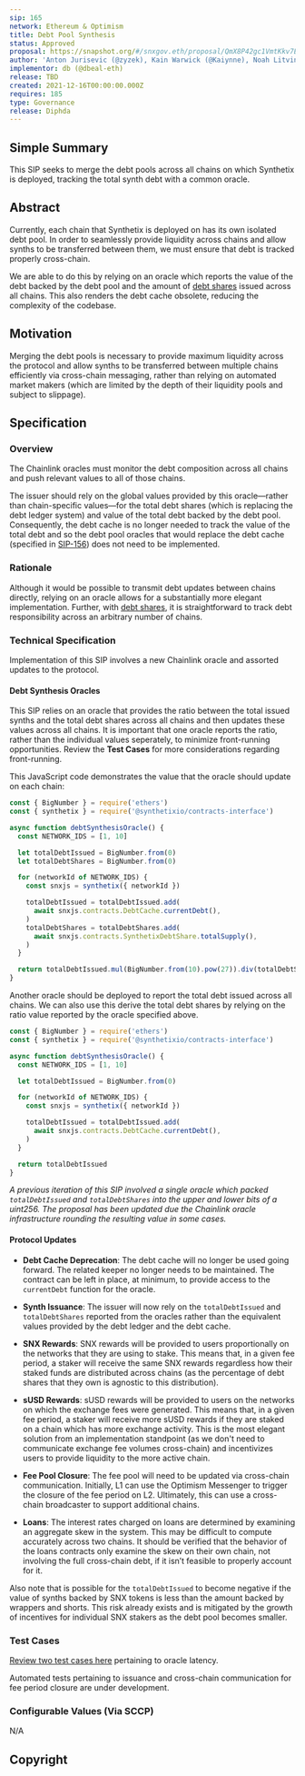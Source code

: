 ```yaml
---
sip: 165
network: Ethereum & Optimism
title: Debt Pool Synthesis
status: Approved
proposal: https://snapshot.org/#/snxgov.eth/proposal/QmX8P42gc1VmtKkv7EyVTvLcPPFxYNtgTndiMxSJ6HSL8k
author: 'Anton Jurisevic (@zyzek), Kain Warwick (@Kaiynne), Noah Litvin (@noahlitvin), db (@dbeal-eth)'
implementor: db (@dbeal-eth)
release: TBD
created: 2021-12-16T00:00:00.000Z
requires: 185
type: Governance
release: Diphda
---
```


## Simple Summary

<!--"If you can't explain it simply, you don't understand it well enough." Simply describe the outcome the proposed changes intends to achieve. This should be non-technical and accessible to a casual community member.-->

This SIP seeks to merge the debt pools across all chains on which Synthetix is deployed, tracking the total synth debt with a common oracle.

## Abstract

Currently, each chain that Synthetix is deployed on has its own isolated debt pool. In order to seamlessly provide liquidity across chains and allow synths to be transferred between them, we must ensure that debt is tracked properly cross-chain.

We are able to do this by relying on an oracle which reports the value of the debt backed by the debt pool and the amount of [debt shares](https://sips.synthetix.io/sips/sip-185) issued across all chains. This also renders the debt cache obsolete, reducing the complexity of the codebase.

## Motivation

<!--This is the problem statement. This is the *why* of the SIP. It should clearly explain *why* the current state of the protocol is inadequate.  It is critical that you explain *why* the change is needed, if the SIP proposes changing how something is calculated, you must address *why* the current calculation is inaccurate or wrong. This is not the place to describe how the SIP will address the issue!-->

Merging the debt pools is necessary to provide maximum liquidity across the protocol and allow synths to be transferred between multiple chains efficiently via cross-chain messaging, rather than relying on automated market makers (which are limited by the depth of their liquidity pools and subject to slippage).

## Specification

<!--The specification should describe the syntax and semantics of any new feature, there are five sections
1. Overview
2. Rationale
3. Technical Specification
4. Test Cases
5. Configurable Values
-->

### Overview

The Chainlink oracles must monitor the debt composition across all chains and push relevant values to all of those chains.

The issuer should rely on the global values provided by this oracle—rather than chain-specific values—for the total debt shares (which is replacing the debt ledger system) and value of the total debt backed by the debt pool. Consequently, the debt cache is no longer needed to track the value of the total debt and so the debt pool oracles that would replace the debt cache (specified in [SIP-156](https://sips.synthetix.io/sips/sip-156)) does not need to be implemented.

### Rationale

Although it would be possible to transmit debt updates between chains directly, relying on an oracle allows for a substantially more elegant implementation. Further, with [debt shares](https://sips.synthetix.io/sips/sip-185), it is straightforward to track debt responsibility across an arbitrary number of chains.

### Technical Specification

<!--The technical specification should outline the public API of the changes proposed. That is, changes to any of the interfaces Synthetix currently exposes or the creations of new ones.-->

Implementation of this SIP involves a new Chainlink oracle and assorted updates to the protocol.

#### Debt Synthesis Oracles

This SIP relies on an oracle that provides the ratio between the total issued synths and the total debt shares across all chains and then updates these values across all chains. It is important that one oracle reports the ratio, rather than the individual values seperately, to minimize front-running opportunities. Review the **Test Cases** for more considerations regarding front-running.

This JavaScript code demonstrates the value that the oracle should update on each chain:

```javascript
const { BigNumber } = require('ethers')
const { synthetix } = require('@synthetixio/contracts-interface')

async function debtSynthesisOracle() {
  const NETWORK_IDS = [1, 10]

  let totalDebtIssued = BigNumber.from(0)
  let totalDebtShares = BigNumber.from(0)

  for (networkId of NETWORK_IDS) {
    const snxjs = synthetix({ networkId })

    totalDebtIssued = totalDebtIssued.add(
      await snxjs.contracts.DebtCache.currentDebt(),
    )
    totalDebtShares = totalDebtShares.add(
      await snxjs.contracts.SynthetixDebtShare.totalSupply(),
    )
  }

  return totalDebtIssued.mul(BigNumber.from(10).pow(27)).div(totalDebtShares)
}
```

Another oracle should be deployed to report the total debt issued across all chains. We can also use this derive the total debt shares by relying on the ratio value reported by the oracle specified above.

```javascript
const { BigNumber } = require('ethers')
const { synthetix } = require('@synthetixio/contracts-interface')

async function debtSynthesisOracle() {
  const NETWORK_IDS = [1, 10]

  let totalDebtIssued = BigNumber.from(0)

  for (networkId of NETWORK_IDS) {
    const snxjs = synthetix({ networkId })

    totalDebtIssued = totalDebtIssued.add(
      await snxjs.contracts.DebtCache.currentDebt(),
    )
  }

  return totalDebtIssued
}
```

_A previous iteration of this SIP involved a single oracle which packed `totalDebtIssued` and `totalDebtShares` into the upper and lower bits of a uint256. The proposal has been updated due the Chainlink oracle infrastructure rounding the resulting value in some cases._

#### Protocol Updates

- **Debt Cache Deprecation**: The debt cache will no longer be used going forward. The related keeper no longer needs to be maintained. The contract can be left in place, at minimum, to provide access to the `currentDebt` function for the oracle.

- **Synth Issuance**: The issuer will now rely on the `totalDebtIssued` and `totalDebtShares` reported from the oracles rather than the equivalent values provided by the debt ledger and the debt cache.

- **SNX Rewards**: SNX rewards will be provided to users proportionally on the networks that they are using to stake. This means that, in a given fee period, a staker will receive the same SNX rewards regardless how their staked funds are distributed across chains (as the percentage of debt shares that they own is agnostic to this distribution).

- **sUSD Rewards**: sUSD rewards will be provided to users on the networks on which the exchange fees were generated. This means that, in a given fee period, a staker will receive more sUSD rewards if they are staked on a chain which has more exchange activity. This is the most elegant solution from an implementation standpoint (as we don't need to communicate exchange fee volumes cross-chain) and incentivizes users to provide liquidity to the more active chain.

- **Fee Pool Closure**: The fee pool will need to be updated via cross-chain communication. Initially, L1 can use the Optimism Messenger to trigger the closure of the fee period on L2. Ultimately, this can use a cross-chain broadcaster to support additional chains.

- **Loans**: The interest rates charged on loans are determined by examining an aggregate skew in the system. This may be difficult to compute accurately across two chains. It should be verified that the behavior of the loans contracts only examine the skew on their own chain, not involving the full cross-chain debt, if it isn’t feasible to properly account for it.

Also note that is possible for the `totalDebtIssued` to become negative if the value of synths backed by SNX tokens is less than the amount backed by wrappers and shorts. This risk already exists and is mitigated by the growth of incentives for individual SNX stakers as the debt pool becomes smaller.

### Test Cases

<!--Test cases for an implementation are mandatory for SIPs but can be included with the implementation..-->

[Review two test cases here](https://gist.github.com/noahlitvin/43ce903b0a3dd3d9773275f5f796df2e) pertaining to oracle latency.

Automated tests pertaining to issuance and cross-chain communication for fee period closure are under development.

### Configurable Values (Via SCCP)

<!--Please list all values configurable via SCCP under this implementation.-->

N/A

## Copyright
